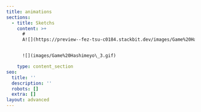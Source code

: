 ```yaml
---
title: animations
sections:
  - title: Sketchs
    content: >+
      #
      A![](https://preview--fez-tsu-c0184.stackbit.dev/images/Game%20Hashimeyo\_3.gif)


      ![](images/Game%20Hashimeyo\_3.gif)

    type: content_section
seo:
  title: ''
  description: ''
  robots: []
  extra: []
layout: advanced
---
```

